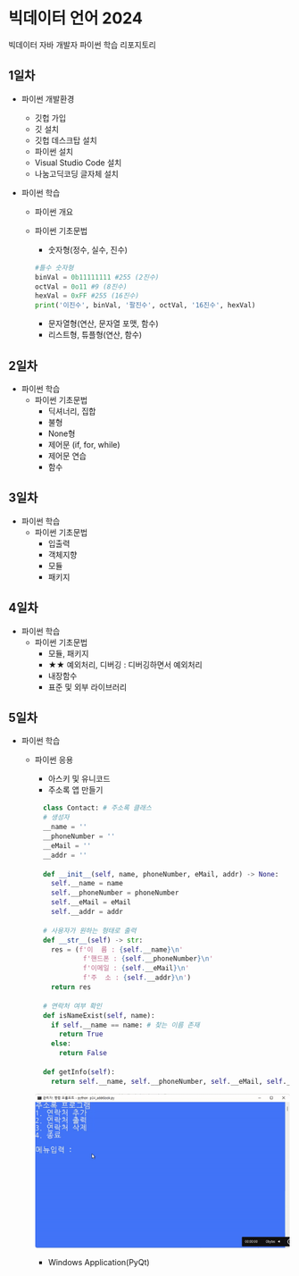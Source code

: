 # 빅데이터 언어 2024

빅데이터 자바 개발자 파이썬 학습 리포지토리

## 1일차

- 파이썬 개발환경

  - 깃헙 가입
  - 깃 설치
  - 깃헙 데스크탑 설치
  - 파이썬 설치
  - Visual Studio Code 설치
  - 나눔고딕코딩 글자체 설치

- 파이썬 학습

  - 파이썬 개요
  - 파이썬 기초문법

    - 숫자형(정수, 실수, 진수)

    ```python
    #틀수 숫자형
    binVal = 0b11111111 #255 (2진수)
    octVal = 0o11 #9 (8진수)
    hexVal = 0xFF #255 (16진수)
    print('이진수', binVal, '팔진수', octVal, '16진수', hexVal)
    ```

    - 문자열형(연산, 문자열 포맷, 함수)
    - 리스트형, 튜플형(연산, 함수)

## 2일차

- 파이썬 학습
  - 파이썬 기초문법
    - 딕셔너리, 집합
    - 불형
    - None형
    - 제어문 (if, for, while)
    - 제어문 연습
    - 함수

## 3일차

- 파이썬 학습
  - 파이썬 기초문법
    - 입출력
    - 객체지향
    - 모듈
    - 패키지

## 4일차

- 파이썬 학습
  - 파이썬 기초문법
    - 모듈, 패키지
    - ★★ 예외처리, 디버깅 : 디버깅하면서 예외처리
    - 내장함수
    - 표준 및 외부 라이브러리

## 5일차

- 파이썬 학습

  - 파이썬 응용

    - 아스키 및 유니코드
    - 주소록 앱 만들기

    ```python
      class Contact: # 주소록 클래스
      # 생성자
      __name = ''
      __phoneNumber = ''
      __eMail = ''
      __addr = ''

      def __init__(self, name, phoneNumber, eMail, addr) -> None:
        self.__name = name
        self.__phoneNumber = phoneNumber
        self.__eMail = eMail
        self.__addr = addr

      # 사용자가 원하는 형태로 출력
      def __str__(self) -> str:
        res = (f'이  름 : {self.__name}\n'
                f'핸드폰 : {self.__phoneNumber}\n'
                f'이메일 : {self.__eMail}\n'
                f'주  소 : {self.__addr}\n')
        return res

      # 연락처 여부 확인
      def isNameExist(self, name):
        if self.__name == name: # 찾는 이름 존재
          return True
        else:
          return False

      def getInfo(self):
        return self.__name, self.__phoneNumber, self.__eMail, self.__addr
    ```

    ![주소록앱](https://raw.githubusercontent.com/devuoon/java-bigdata-2024/main/images/bigdata01.gif)

    - Windows Application(PyQt)
